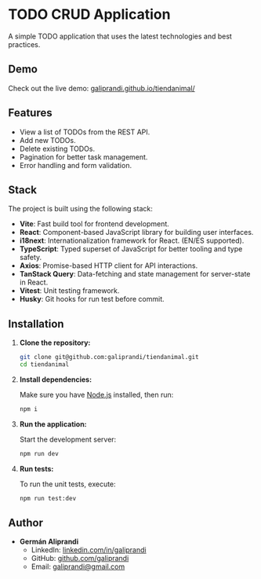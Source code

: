 # TODO CRUD Application

A simple TODO application that uses the latest technologies and best practices.

## Demo

Check out the live demo: [galiprandi.github.io/tiendanimal/](https://galiprandi.github.io/tiendanimal/)

## Features

- View a list of TODOs from the REST API.
- Add new TODOs.
- Delete existing TODOs.
- Pagination for better task management.
- Error handling and form validation.

## Stack

The project is built using the following stack:

- **Vite**: Fast build tool for frontend development.
- **React**: Component-based JavaScript library for building user interfaces.
- **i18next**: Internationalization framework for React. (EN/ES supported).
- **TypeScript**: Typed superset of JavaScript for better tooling and type safety.
- **Axios**: Promise-based HTTP client for API interactions.
- **TanStack Query**: Data-fetching and state management for server-state in React.
- **Vitest**: Unit testing framework.
- **Husky**: Git hooks for run test before commit.

## Installation

1. **Clone the repository:**

   ```bash
   git clone git@github.com:galiprandi/tiendanimal.git
   cd tiendanimal
   ```

2. **Install dependencies:**

   Make sure you have [Node.js](https://nodejs.org/) installed, then run:

   ```bash
   npm i
   ```

3. **Run the application:**

   Start the development server:

   ```bash
   npm run dev
   ```

4. **Run tests:**

   To run the unit tests, execute:

   ```bash
   npm run test:dev
   ```

## Author

- **Germán Aliprandi**
  - LinkedIn: [linkedin.com/in/galiprandi](https://www.linkedin.com/in/galiprandi)
  - GitHub: [github.com/galiprandi](https://github.com/galiprandi)
  - Email: galiprandi@gmail.com
